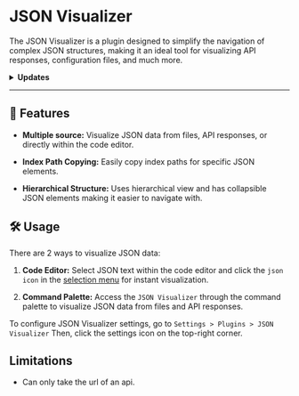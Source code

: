 # JSON Visualizer

The JSON Visualizer is a plugin designed to simplify the navigation of complex JSON structures, making it an ideal tool for visualizing API responses, configuration files, and much more.

<details>
  <summary>
    <strong>Updates</strong>
  </summary>
  <details>
    <summary>
      <strong>1.1.0</strong>
    </summary>
    <ul>
      <li>
        New:
        <ul>
          <li>Can now customize values color and <code>Copy value</code> indent size for array and object.</li>
        </ul>
      </li>
      <li>
        Update:
        <ul>
          <li>Added new option <code>Copy value</code> on json elements option list</li>
        </ul>
      </li>
    </ul>
  </details>
  <details>
    <summary>
      <strong>1.0.3</strong>
    </summary>
    <ul>
      <li>
        <code>Copy path</code> now copies the index path to clipboard right away.
      </li>
    </ul>
  </details>
  <details>
    <summary>
      <strong>1.0.2</strong>
    </summary>
    <ul>
      <li>Fixed cannot parse some json source.</li>
    </ul>
  </details>
  <details>
    <summary>
      <strong>1.0.1</strong>
    </summary>
    <ul>
      <li>Optimized visualizer</li>
      <li>Visualizer is now responsive to acode theme</li>
    </ul>
  </details>
</details>

---

## 🚀 Features

* **Multiple source:** Visualize JSON data from files, API responses, or directly within the code editor.

* **Index Path Copying:** Easily copy index paths for specific JSON elements.

* **Hierarchical Structure:** Uses hierarchical view and has collapsible JSON elements making it easier to navigate with.

## 🛠 Usage

There are 2 ways to visualize JSON data:

1. **Code Editor:** Select JSON text within the code editor and click the `json icon` in the [selection menu](https://acode.app/plugin-docs/selection-menu) for instant visualization.

2. **Command Palette:** Access the `JSON Visualizer` through the command palette to visualize JSON data from files and API responses.

To configure JSON Visualizer settings, go to `Settings > Plugins > JSON Visualizer` Then, click the settings icon on the top-right corner.

## Limitations

* Can only take the url of an api.
